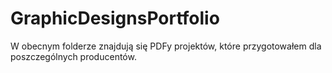# GraphicDesignsPortfolio

W obecnym folderze znajdują się PDFy projektów, które przygotowałem dla poszczególnych producentów.
